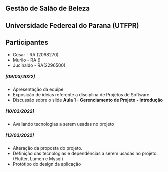 ## Gestão de Salão de Beleza
## Universidade Federeal do Parana (UTFPR)
## Participantes

- Cesar - RA (2098270)
- Murilo - RA ()
- Jucinaldo - RA(2296500)

##### [09/03/2022] 
- Apresentação da equipe
- Exposição de ideias referente a disciplina de Projetos de Software
- Discussão sobre o slide **Aula 1 - Gerenciamento de Projeto - Introdução**

##### [10/03/2022] 
- Avaliando tecnologias a serem usadas no projeto

##### [13/03/2022]
- Alteração da proposta do projeto.
- Definição das tecnologias e dependências a serem usadas no projeto. (Flutter, Lumen e Mysql)
- Protótipo do design da aplicação